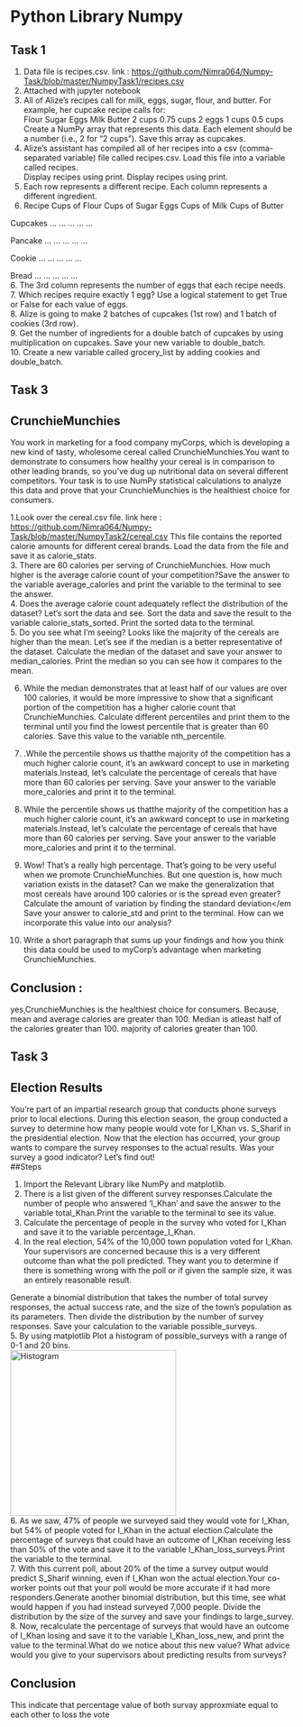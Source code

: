 # Python Library Numpy
## Task 1
1. Data file is recipes.csv. link : https://github.com/Nimra064/Numpy-Task/blob/master/NumpyTask1/recipes.csv  <br>
2. Attached with jupyter notebook <br>
3. All of Alize’s recipes call for milk, eggs, sugar, flour, and butter. For example, her cupcake recipe calls for: <br>
Flour Sugar Eggs Milk Butter 2 cups 0.75 cups 2 eggs 1 cups 0.5 cups Create a NumPy array that represents this data. Each element should be a number (i.e., 2 for “2 cups”). Save this array as cupcakes.<br>
3. Alize’s assistant has compiled all of her recipes into a csv (comma-separated variable) file called recipes.csv. Load this file into a variable called recipes.<br>
Display recipes using print. Display recipes using print.<br>
4. Each row represents a different recipe. Each column represents a different ingredient.<br>
5. Recipe Cups of Flour Cups of Sugar Eggs Cups of Milk Cups of Butter<br>

Cupcakes … … … … … <br>

Pancake … … … … … <br>

Cookie … … … … … <br>

Bread … … … … … <br>
6. The 3rd column represents the number of eggs that each recipe needs. <br>
7. Which recipes require exactly 1 egg? Use a logical statement to get True or False for each value of eggs. <br>
8. Alize is going to make 2 batches of cupcakes (1st row) and 1 batch of cookies (3rd row). <br>
9. Get the number of ingredients for a double batch of cupcakes by using multiplication on cupcakes. Save your new variable to double_batch. <br>
10. Create a new variable called grocery_list by adding cookies and double_batch. <br>


## Task 3
## CrunchieMunchies
You work in marketing for a food company myCorps, which is developing a new kind of tasty, wholesome cereal called CrunchieMunchies.You want to demonstrate to consumers how healthy your cereal is in comparison to other leading brands, so you’ve dug up nutritional data on several different competitors. Your task is to use NumPy statistical calculations to analyze this data and prove that your CrunchieMunchies is the healthiest choice for consumers.<br>

1.Look over the cereal.csv file. link here : https://github.com/Nimra064/Numpy-Task/blob/master/NumpyTask2/cereal.csv  This file contains the reported calorie amounts for different cereal brands. Load the data from the file and save it as calorie_stats.<br>
3. There are 60 calories per serving of CrunchieMunchies. How much higher is the average calorie count of your competition?Save the answer to the variable average_calories and print the variable to the terminal to see the answer. <br>
4. Does the average calorie count adequately reflect the distribution of the dataset? Let’s sort the data and see. Sort the data and save the result to the variable calorie_stats_sorted. Print the sorted data to the terminal. <br>
5. Do you see what I’m seeing? Looks like the majority of the cereals are higher than the mean. Let’s see if the median is a better representative of the dataset.
Calculate the median of the dataset and save your answer to median_calories. Print the median so you can see how it compares to the mean.<br>

6. While the median demonstrates that at least half of our values are over 100 calories, it would be more impressive to show that a significant portion of the competition has a higher calorie count that CrunchieMunchies. Calculate different percentiles and print them to the terminal until you find the lowest percentile that is greater than 60 calories. Save this value to the variable nth_percentile.<br>

7. .While the percentile shows us thatthe majority of the competition has a much higher calorie count, it’s an awkward concept to use in marketing materials.Instead, let’s calculate the percentage of cereals that have more than 60 calories per serving. Save your answer to the variable more_calories and print it to the terminal. <br>

8. While the percentile shows us thatthe majority of the competition has a much higher calorie count, it’s an awkward concept to use in marketing materials.Instead, let’s calculate the percentage of cereals that have more than 60 calories per serving. Save your answer to the variable more_calories and print it to the terminal. <br>

9. Wow! That’s a really high percentage. That’s going to be very useful when we promote CrunchieMunchies. But one question is, how much variation exists in the dataset? Can we make the generalization that most cereals have around 100 calories or is the spread even greater? Calculate the amount of variation by finding the standard deviation</em Save your answer to calorie_std and print to the terminal. How can we incorporate this value into our analysis? <br>

10. Write a short paragraph that sums up your findings and how you think this data could be used to myCorp’s advantage when marketing CrunchieMunchies.<br>
## Conclusion :
yes,CrunchieMunchies is the healthiest choice for consumers. Because, mean and average calories are greater than 100. Median is atleast half of the calories greater than 100. majority of calories greater than 100.

## Task 3
## Election Results
You’re part of an impartial research group that conducts phone surveys prior to local elections. During this election season, the group conducted a survey to determine how many people would vote for I_Khan vs. S_Sharif in the presidential election. Now that the election has occurred, your group wants to compare the survey responses to the actual results. Was your survey a good indicator? Let’s find out! <br> 
##Steps 
1. Import the Relevant Library like NumPy and matplotlib.<br>
2. There is a list given of the different survey responses.Calculate the number of people who answered ‘I_Khan’ and save the answer to the variable total_Khan.Print the variable to the terminal to see its value.<br>
3. Calculate the percentage of people in the survey who voted for I_Khan and save it to the variable percentage_I_Khan.
4. In the real election, 54% of the 10,000 town population voted for I_Khan. Your supervisors are concerned because this is a very different outcome than what the poll predicted. They want you to determine if there is something wrong with the poll or if given the sample size, it was an entirely reasonable result.

Generate a binomial distribution that takes the number of total survey responses, the actual success rate, and the size of the town’s population as its parameters. Then divide the distribution by the number of survey responses. Save your calculation to the variable possible_surveys. <br> 
5. By using matplotlib Plot a histogram of possible_surveys with a range of 0-1 and 20 bins. <br><img width="294" alt="Histogram" src="https://user-images.githubusercontent.com/71897920/232977540-89a07bb8-1005-4dbe-bbdb-8b98741d4fcd.png">
 <br>
6. As we saw, 47% of people we surveyed said they would vote for I_Khan, but 54% of people voted for I_Khan in the actual election.Calculate the percentage of surveys that could have an outcome of I_Khan receiving less than 50% of the vote and save it to the variable I_Khan_loss_surveys.Print the variable to the terminal.<br>
7. With this current poll, about 20% of the time a survey output would predict S_Sharif winning, even if I_Khan won the actual election.Your co-worker points out that your poll would be more accurate if it had more responders.Generate another binomial distribution, but this time, see what would happen if you had instead surveyed 7,000 people. Divide the distribution by the size of the survey and save your findings to large_survey.<br>
8. Now, recalculate the percentage of surveys that would have an outcome of I_Khan losing and save it to the variable I_Khan_loss_new, and print the value to the terminal.What do we notice about this new value? What advice would you give to your supervisors about predicting results from surveys? <br>
## Conclusion <br>
This indicate that percentage value of both survay approxmiate equal to each other to loss the vote







